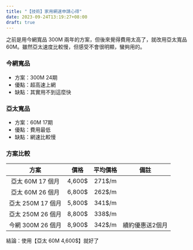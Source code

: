 ```yaml
---
title: "【技術】家用網速申請心得"
date: 2023-09-24T13:19:27+08:00
draft: true
---
```


之前是用今網寬品 300M 兩年的方案，但後來覺得費用太高了，就改用亞太寬品 60M。雖然亞太速度比較慢，但感受不會很明顯，蠻夠用的。

### 今網寬品

- 方案：300M 24期
- 優點：超高速上網
- 缺點：其實用不到這麼快


### 亞太寬品

- 方案：60M 17期
- 優點：費用最低
- 缺點：網速比較慢

### 方案比較

|       方案        |  價格  | 平均價格 |      備註       |
|:-----------------:|:------:|:--------:|:---------------:|
| 亞太  60M 17 個月 | 4,600$ |  271$/m  |                 |
| 亞太  60M 26 個月 | 6,800$ |  262$/m  |                 |
| 亞太 250M 17 個月 | 5,800$ |  341$/m  |                 |
| 亞太 250M 26 個月 | 8,800$ |  338$/m  |                 |
| 今網 300M 26 個月 | 8,900$ |  342$/m  | 續約優惠送2個月 |

結論：使用【亞太 60M 4,600$】就好了
